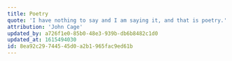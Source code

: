 ```yaml
---
title: Poetry
quote: 'I have nothing to say and I am saying it, and that is poetry.'
attribution: 'John Cage'
updated_by: a726f1e0-85b0-48e3-939b-db6b8482c1d0
updated_at: 1615494030
id: 8ea92c29-7445-45d0-a2b1-965fac9ed61b
---
```

